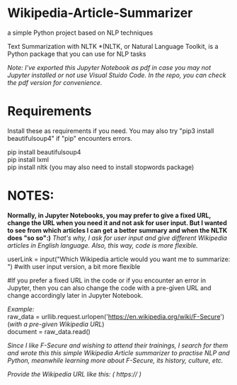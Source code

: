 # Wikipedia-Article-Summarizer

a simple Python project based on NLP techniques

Text Summarization with NLTK
*(NLTK, or Natural Language Toolkit, is a Python package that you can use for NLP tasks

*Note: I've exported this Jupyter Notebook as pdf in case you may not Jupyter installed or not use Visual Stuido Code. In the repo, you can check the pdf version for convenience.*

# Requirements

 Install these as requirements if you need. You may also try "pip3 install beautifulsoup4" if "pip" encounters errors.
 
  pip install beautifulsoup4 <br /> 
  pip install lxml <br /> 
  pip install nltk  (you may also need to install stopwords package)


# NOTES:

**Normally, in Jupyter Notebooks, you may prefer to give a fixed URL, change the URL when you need it
and not ask for user input. But I wanted to see from which
articles I can get a better summary and when the NLTK does "so so":)** *That's why, I ask for user input and give different Wikipedia articles in English language. Also, this way, code is more flexible.*

userLink = input("Which Wikipedia article would you want me to summarize: ")  #with user input version, a bit more flexible


#If you prefer a fixed URL in the code or if you encounter an error in Jupyter, then you can also change the code with a pre-given URL and change accordingly later in Jupyter Notebook.

*Example:*<br /> 
raw_data = urllib.request.urlopen('https://en.wikipedia.org/wiki/F-Secure')  (*with a pre-given Wikipedia URL*) <br /> 
document = raw_data.read()

*Since I like F-Secure and wishing to attend their trainings, I search for them and wrote this this simple Wikipedia Article summarizer to practise NLP and Python, meanwhile learning more about F-Secure, its history, culture, etc.*


*Provide the Wikipedia URL like this: ( https://    )*
